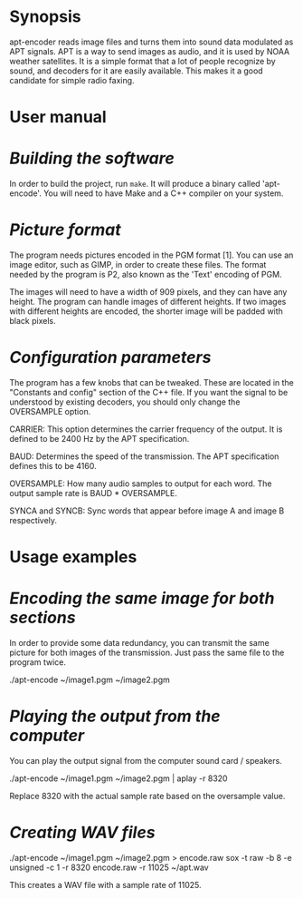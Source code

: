 # Synopsis

   apt-encoder reads image files and turns them into sound data modulated as APT
   signals. APT is a way to send images as audio, and it is used by NOAA weather
   satellites. It is a simple format that a lot of people recognize by sound,
   and decoders for it are easily available. This makes it a good candidate for
   simple radio faxing.

# User manual


# *Building the software*

   In order to build the project, run `make`. It will produce a binary called
   'apt-encode'. You will need to have Make and a C++ compiler on your system.

# *Picture format*

   The program needs pictures encoded in the PGM format [1]. You can use an
   image editor, such as GIMP, in order to create these files. The format needed
   by the program is P2, also known as the 'Text' encoding of PGM.

   The images will need to have a width of 909 pixels, and they can have any
   height. The program can handle images of different heights. If two images
   with different heights are encoded, the shorter image will be padded with
   black pixels.

# *Configuration parameters*

   The program has a few knobs that can be tweaked. These are located in the
   "Constants and config" section of the C++ file. If you want the signal to be
   understood by existing decoders, you should only change the OVERSAMPLE
   option.

   CARRIER: This option determines the carrier frequency of the output. It is
   defined to be 2400 Hz by the APT specification.

   BAUD: Determines the speed of the transmission. The APT specification defines
   this to be 4160.

   OVERSAMPLE: How many audio samples to output for each word. The output sample
   rate is BAUD * OVERSAMPLE.

   SYNCA and SYNCB: Sync words that appear before image A and image B
   respectively.

# Usage examples

# *Encoding the same image for both sections*

   In order to provide some data redundancy, you can transmit the same picture
   for both images of the transmission. Just pass the same file to the program
   twice.

   ./apt-encode ~/image1.pgm ~/image2.pgm

# *Playing the output from the computer*

   You can play the output signal from the computer sound card / speakers.

   ./apt-encode ~/image1.pgm ~/image2.pgm | aplay -r 8320

   Replace 8320 with the actual sample rate based on the oversample value.

# *Creating WAV files*

   ./apt-encode ~/image1.pgm ~/image2.pgm > encode.raw
   sox -t raw -b 8 -e unsigned -c 1 -r 8320 encode.raw -r 11025 ~/apt.wav

   This creates a WAV file with a sample rate of 11025.
